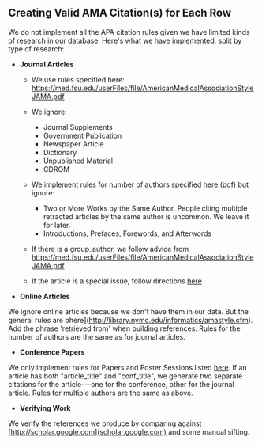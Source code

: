 ## Creating Valid AMA Citation(s) for Each Row

We do not implement all the APA citation rules given we have limited kinds of research in our database. Here's what we have implemented, split by type of research:  

* **Journal Articles**

    * We use rules specified here: https://med.fsu.edu/userFiles/file/AmericanMedicalAssociationStyleJAMA.pdf

    * We ignore:
        * Journal Supplements
        * Government Publication
        * Newspaper Article
        * Dictionary
        * Unpublished Material
        * CDROM

    * We implement rules for number of authors specified [here (pdf)](https://med.fsu.edu/userFiles/file/AmericanMedicalAssociationStyleJAMA.pdf) but ignore:
        - Two or More Works by the Same Author. People citing multiple retracted articles by the same author is uncommon. We leave it for later.
        - Introductions, Prefaces, Forewords, and Afterwords

    * If there is a group_author, we follow advice from https://med.fsu.edu/userFiles/file/AmericanMedicalAssociationStyleJAMA.pdf

    * If the article is a special issue, follow directions [here](https://med.fsu.edu/userFiles/file/AmericanMedicalAssociationStyleJAMA.pdf)

* **Online Articles**

We ignore online articles because we don't have them in our data. But the general rules are phere](http://library.nymc.edu/informatics/amastyle.cfm). Add the phrase 'retrieved from' when building references. Rules for the number of authors are the same as for journal articles. 

* **Conference Papers**

We only implement rules for Papers and Poster Sessions listed [here](https://med.fsu.edu/userFiles/file/AmericanMedicalAssociationStyleJAMA.pdf). If an article has both "article_title" and "conf_title", we generate two separate citations for the article---one for the conference, other for the journal article. Rules for multiple authors are the same as above.

* **Verifying Work**

We verify the references we produce by comparing against [http://scholar.google.com](scholar.google.com) and some manual sifting.
